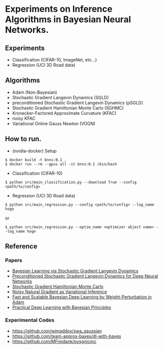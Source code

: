 # Experiments on Inference Algorithms in Bayesian Neural Networks.

## Experiments
* Classification (CIFAR-10, ImageNet, etc...)
* Regression (UCI 3D Road data)

## Algorithms
* Adam (Non-Bayesian)
* Stochastic Gradient Langevin Dynamics (SGLD)
* preconditioned Stochastic Gradient Langevin Dynamics (pSGLD)
* Stochastic Gradient Hamiltonian Monte Carlo (SGHMC)
* Kronecker-Factored Approximate Curvature (KFAC)
* noisy KFAC
* Variational Online Gauss Newton (VOGN)


## How to run.

* (nvidia-docker) Setup

```
$ docker build -t bnns:0.1 .
$ docker run --rm --gpus all -it bnns:0.1 /bin/bash
```

* Classification (CIFAR-10)

```
$ python src/main_classification.py --download True --config <path/to/config>
```

* Regression (UCI 3D Road data) 

```
$ python src/main_regression.py --config <path/to/config> --log_name hoge
``` 

or 

```
$ python src/main_regression.py --optim_name <optimizer object name> --log_name hoge
```


## Reference

### Papers 
* [Bayesian Learning via Stochastic Gradient Langevin Dynamics](https://www.ics.uci.edu/~welling/publications/papers/stoclangevin_v6.pdf)
* [Preconditioned Stochastic Gradient Langevin Dynamics for Deep Neural Networks](https://arxiv.org/abs/1512.07666)
* [Stochastic Gradient Hamiltonian Monte Carlo](https://arxiv.org/abs/1402.4102)
* [Noisy Natural Gradient as Variational Inference](https://arxiv.org/abs/1712.02390)
* [Fast and Scalable Bayesian Deep Learning by Weight-Perturbation in Adam](https://arxiv.org/abs/1806.04854)
* [Practical Deep Learning with Bayesian Principles](https://arxiv.org/abs/1906.02506)

### Experimental Codes
* https://github.com/wjmaddox/swa_gaussian 
* https://github.com/team-approx-bayes/dl-with-bayes
* https://github.com/MFreidank/pysgmcmc 
